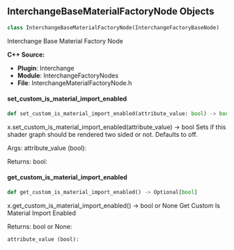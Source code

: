 ## InterchangeBaseMaterialFactoryNode Objects

```python
class InterchangeBaseMaterialFactoryNode(InterchangeFactoryBaseNode)
```

Interchange Base Material Factory Node

**C++ Source:**

- **Plugin**: Interchange
- **Module**: InterchangeFactoryNodes
- **File**: InterchangeMaterialFactoryNode.h

<a id="unreal.InterchangeBaseMaterialFactoryNode.set_custom_is_material_import_enabled"></a>

#### set_custom_is_material_import_enabled

```python
def set_custom_is_material_import_enabled(attribute_value: bool) -> bool
```

x.set_custom_is_material_import_enabled(attribute_value) -> bool
Sets if this shader graph should be rendered two sided or not. Defaults to off.

Args:
    attribute_value (bool): 

Returns:
    bool:

<a id="unreal.InterchangeBaseMaterialFactoryNode.get_custom_is_material_import_enabled"></a>

#### get_custom_is_material_import_enabled

```python
def get_custom_is_material_import_enabled() -> Optional[bool]
```

x.get_custom_is_material_import_enabled() -> bool or None
Get Custom Is Material Import Enabled

Returns:
    bool or None: 

    attribute_value (bool):

<a id="unreal.InterchangeDecalMaterialFactoryNode"></a>